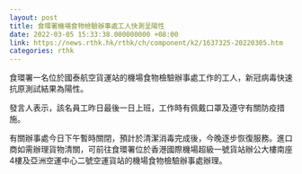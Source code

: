 ```yaml
---
layout: post
title: 食環署機場食物檢驗辦事處工人快測呈陽性
date: 2022-03-05 15:33:38.000000000 +08:00
link: https://news.rthk.hk/rthk/ch/component/k2/1637325-20220305.htm
categories: rthk
---
```


食環署一名位於國泰航空貨運站的機場食物檢驗辦事處工作的工人，新冠病毒快速抗原測試結果為陽性。

發言人表示，該名員工昨日最後一日上班，工作時有佩戴口罩及遵守有關防疫措施。

有關辦事處今日下午暫時關閉，預計於清潔消毒完成後，今晚逐步恢復服務。進口商如需辦理貨物清關，可前往食環署位於香港國際機場超級一號貨站辦公大樓南座4樓及亞洲空運中心二號空運貨站的機場食物檢驗辦事處辦理。
